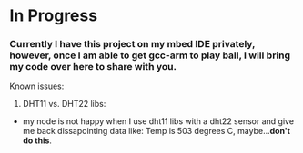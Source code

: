 # In Progress

### Currently I have this project on my mbed IDE privately, however, once I am able to get gcc-arm to play ball, I will bring my code over here to share with you.

Known issues:
1. DHT11 vs. DHT22 libs:
  - my node is not happy when I use dht11 libs with a dht22 sensor and give me back dissapointing data like: Temp is 503 degrees C, maybe...**don't do this**.

